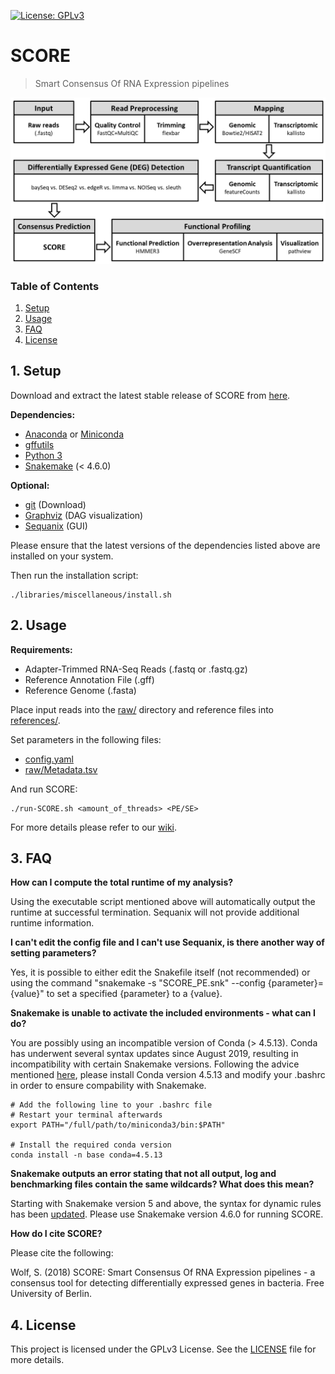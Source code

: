 [![License: GPLv3](https://img.shields.io/badge/License-GPLv3-blue.svg)](https://www.gnu.org/licenses/gpl-3.0)

# SCORE
>Smart Consensus Of RNA Expression pipelines

![SCORE Workflow](https://github.com/SiWolf/SCORE/blob/master/workflow.png)

### Table of Contents

1. [Setup](#1-setup)
2. [Usage](#2-usage)
3. [FAQ](#3-faq)
4. [License](#4-license)

## 1. Setup

Download and extract the latest stable release of SCORE from [here](https://github.com/SiWolf/SCORE/releases).

**Dependencies:**
* [Anaconda](https://anaconda.org/) or [Miniconda](https://conda.io/en/latest/miniconda.html)
* [gffutils](http://daler.github.io/gffutils/installation.html)
* [Python 3](https://www.python.org/)
* [Snakemake](https://snakemake.readthedocs.io/en/stable/) (< 4.6.0)

**Optional:**
* [git](https://git-scm.com/) (Download)
* [Graphviz](https://www.graphviz.org/) (DAG visualization)
* [Sequanix](https://github.com/sequana/sequana/) (GUI)

Please ensure that the latest versions of the dependencies listed above are installed on your system.

Then run the installation script:

```
./libraries/miscellaneous/install.sh
```

## 2. Usage

**Requirements:**
* Adapter-Trimmed RNA-Seq Reads (.fastq or .fastq.gz)
* Reference Annotation File (.gff)
* Reference Genome (.fasta)

Place input reads into the [raw/](https://github.com/SiWolf/SCORE/tree/master/raw) directory and reference files into [references/](https://github.com/SiWolf/SCORE/tree/master/references).

Set parameters in the following files:
* [config.yaml](https://github.com/SiWolf/SCORE/blob/master/config.yaml)
* [raw/Metadata.tsv](https://github.com/SiWolf/SCORE/blob/master/raw/Metadata.tsv)

And run SCORE:

```
./run-SCORE.sh <amount_of_threads> <PE/SE>
```

For more details please refer to our [wiki](https://github.com/SiWolf/SCORE/wiki).

## 3. FAQ

**How can I compute the total runtime of my analysis?**

Using the executable script mentioned above will automatically output the runtime at successful termination. Sequanix will not provide additional runtime information.

**I can't edit the config file and I can't use Sequanix, is there another way of setting parameters?**

Yes, it is possible to either edit the Snakefile itself (not recommended) or using the command "snakemake -s "SCORE_PE.snk" --config {parameter}={value}" to set a specified {parameter} to a {value}.

**Snakemake is unable to activate the included environments - what can I do?**

You are possibly using an incompatible version of Conda (> 4.5.13). Conda has underwent several syntax updates since August 2019, resulting in incompatibility with certain Snakemake versions. Following the advice mentioned [here](https://bitbucket.org/snakemake/snakemake/issues/1115/cannot-activate-conda-enironment-using#comment-50657352), please install Conda version 4.5.13 and modify your .bashrc in order to ensure compability with Snakemake.

```
# Add the following line to your .bashrc file
# Restart your terminal afterwards
export PATH="/full/path/to/miniconda3/bin:$PATH"

# Install the required conda version
conda install -n base conda=4.5.13
```

**Snakemake outputs an error stating that not all output, log and benchmarking files contain the same wildcards? What does this mean?**

Starting with Snakemake version 5 and above, the syntax for dynamic rules has been [updated](https://bitbucket.org/snakemake/snakemake/issues/955/problem-with-wildcard-and-dynamic-syntax#comment-49569434). Please use Snakemake version 4.6.0 for running SCORE.

**How do I cite SCORE?**

Please cite the following:

Wolf, S. (2018) SCORE: Smart Consensus Of RNA Expression pipelines - a consensus tool for detecting differentially expressed genes in bacteria. Free University of Berlin.

## 4. License

This project is licensed under the GPLv3 License. See the [LICENSE](LICENSE) file for more details.
